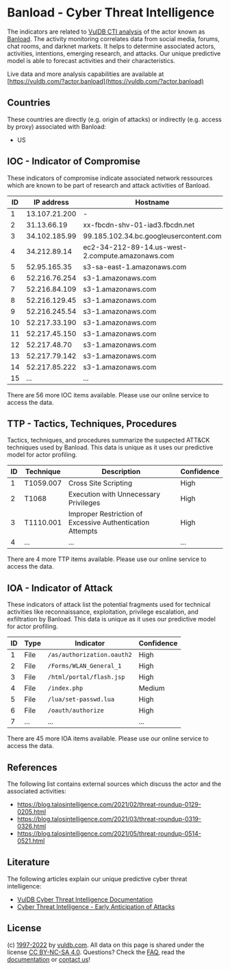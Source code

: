 # Banload - Cyber Threat Intelligence

The indicators are related to [VulDB CTI analysis](https://vuldb.com/?kb.cti) of the actor known as [Banload](https://vuldb.com/?actor.banload). The activity monitoring correlates data from social media, forums, chat rooms, and darknet markets. It helps to determine associated actors, activities, intentions, emerging research, and attacks. Our unique predictive model is able to forecast activities and their characteristics.

Live data and more analysis capabilities are available at [https://vuldb.com/?actor.banload](https://vuldb.com/?actor.banload)

## Countries

These countries are directly (e.g. origin of attacks) or indirectly (e.g. access by proxy) associated with Banload:

* US

## IOC - Indicator of Compromise

These indicators of compromise indicate associated network ressources which are known to be part of research and attack activities of Banload.

ID | IP address | Hostname | Confidence
-- | ---------- | -------- | ----------
1 | 13.107.21.200 | - | High
2 | 31.13.66.19 | xx-fbcdn-shv-01-iad3.fbcdn.net | High
3 | 34.102.185.99 | 99.185.102.34.bc.googleusercontent.com | Medium
4 | 34.212.89.14 | ec2-34-212-89-14.us-west-2.compute.amazonaws.com | Medium
5 | 52.95.165.35 | s3-sa-east-1.amazonaws.com | Medium
6 | 52.216.76.254 | s3-1.amazonaws.com | Medium
7 | 52.216.84.109 | s3-1.amazonaws.com | Medium
8 | 52.216.129.45 | s3-1.amazonaws.com | Medium
9 | 52.216.245.54 | s3-1.amazonaws.com | Medium
10 | 52.217.33.190 | s3-1.amazonaws.com | Medium
11 | 52.217.45.150 | s3-1.amazonaws.com | Medium
12 | 52.217.48.70 | s3-1.amazonaws.com | Medium
13 | 52.217.79.142 | s3-1.amazonaws.com | Medium
14 | 52.217.85.222 | s3-1.amazonaws.com | Medium
15 | ... | ... | ...

There are 56 more IOC items available. Please use our online service to access the data.

## TTP - Tactics, Techniques, Procedures

Tactics, techniques, and procedures summarize the suspected ATT&CK techniques used by Banload. This data is unique as it uses our predictive model for actor profiling.

ID | Technique | Description | Confidence
-- | --------- | ----------- | ----------
1 | T1059.007 | Cross Site Scripting | High
2 | T1068 | Execution with Unnecessary Privileges | High
3 | T1110.001 | Improper Restriction of Excessive Authentication Attempts | High
4 | ... | ... | ...

There are 4 more TTP items available. Please use our online service to access the data.

## IOA - Indicator of Attack

These indicators of attack list the potential fragments used for technical activities like reconnaissance, exploitation, privilege escalation, and exfiltration by Banload. This data is unique as it uses our predictive model for actor profiling.

ID | Type | Indicator | Confidence
-- | ---- | --------- | ----------
1 | File | `/as/authorization.oauth2` | High
2 | File | `/Forms/WLAN_General_1` | High
3 | File | `/html/portal/flash.jsp` | High
4 | File | `/index.php` | Medium
5 | File | `/lua/set-passwd.lua` | High
6 | File | `/oauth/authorize` | High
7 | ... | ... | ...

There are 45 more IOA items available. Please use our online service to access the data.

## References

The following list contains external sources which discuss the actor and the associated activities:

* https://blog.talosintelligence.com/2021/02/threat-roundup-0129-0205.html
* https://blog.talosintelligence.com/2021/03/threat-roundup-0319-0326.html
* https://blog.talosintelligence.com/2021/05/threat-roundup-0514-0521.html

## Literature

The following articles explain our unique predictive cyber threat intelligence:

* [VulDB Cyber Threat Intelligence Documentation](https://vuldb.com/?kb.cti)
* [Cyber Threat Intelligence - Early Anticipation of Attacks](https://www.scip.ch/en/?labs.20201022)

## License

(c) [1997-2022](https://vuldb.com/?kb.changelog) by [vuldb.com](https://vuldb.com/?kb.about). All data on this page is shared under the license [CC BY-NC-SA 4.0](https://creativecommons.org/licenses/by-nc-sa/4.0/). Questions? Check the [FAQ](https://vuldb.com/?kb.faq), read the [documentation](https://vuldb.com/?kb) or [contact us](https://vuldb.com/?contact)!
